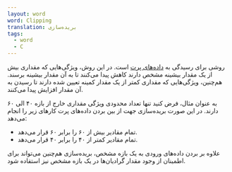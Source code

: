 ```yaml
---
layout: word
word: Clipping
translation: بریده‌سازی
tags:
  - word
  - C
---
```

روشی برای رسیدگی به [داده‌های پرت](/O/outliers) است. در این روش، ویژگی‌هایی که مقداری بیش از یک مقدار بیشینه مشخص دارند کاهش پیدا می‌کنند تا به آن مقدار بیشینه برسند. هم‌چنین، ویژگی‌هایی که مقداری کمتر از یک مقدار کمینه تعیین شده دارند تا رسیدن به آن مقدار افزایش پیدا می‌کنند.

به عنوان مثال، فرض کنید تنها تعداد محدودی ویژگی مقداری خارج از بازه ۴۰ الی ۶۰ دارند. در این صورت بریده‌سازی جهت از بین بردن داده‌های پرت کارهای زیر را انجام می‌دهد:

* تمام مقادیر بیش از ۶۰ را برابر ۶۰ قرار می‌دهد.
* تمام مقادیر کمتر از ۴۰ را برابر ۴۰ قرار می‌دهد.

علاوه بر بردن داده‌های ورودی به یک بازه مشخص، بریده‌سازی هم‌چنین می‌تواند برای اطمینان از وجود مقدار گرادیان‌ها در یک بازه مشخص نیز استفاده شود.